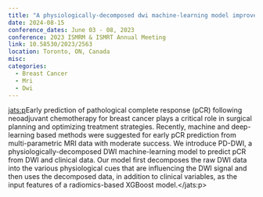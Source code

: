 ```yaml
---
title: "A physiologically-decomposed dwi machine-learning model improves prediction of response to nac treatment in invasive breast cancer"
date: 2024-08-15
conference_dates: June 03 - 08, 2023
conference: 2023 ISMRM & ISMRT Annual Meeting
link: 10.58530/2023/2563
location: Toronto, ON, Canada
misc:  
categories: 
  - Breast Cancer
  - Mri
  - Dwi
---
```

<jats:p>Early prediction of pathological complete response (pCR) following neoadjuvant chemotherapy for breast cancer plays a critical role in surgical planning and optimizing treatment strategies. Recently, machine and deep-learning based methods were suggested for early pCR prediction from multi-parametric MRI data with moderate success. We introduce PD-DWI, a physiologically-decomposed DWI machine-learning model to predict pCR from DWI and clinical data. Our model first decomposes the raw DWI data into the various physiological cues that are influencing the DWI signal and then uses the decomposed data, in addition to clinical variables, as the input features of a radiomics-based XGBoost model.</jats:p>
                    